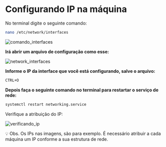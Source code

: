 # Configurando IP na máquina

No terminal digite o seguinte comando: 

```bash
nano /etc/network/interfaces
```

![comando_interfaces](https://github.com/biancagomesalves/projeto_2_rede_firewall_WAF_SIEM/blob/e17218670af34fbb036d063da8b9e695454c8974/imagens/configurando_ip_na_m%C3%A1quina/comando_interfaces.png)

**Irá abrir um arquivo de configuração como esse:**

![network_interfaces](https://github.com/biancagomesalves/projeto_2_rede_firewall_WAF_SIEM/blob/e17218670af34fbb036d063da8b9e695454c8974/imagens/configurando_ip_na_m%C3%A1quina/network_interfaces.png)

**Informe o IP da interface que você está configurando, salve o arquivo:** 

```bash
CTRL+O
```

**Depois faça o seguinte comando no terminal para restartar o serviço de rede:** 

```bash
systemctl restart networking.service
```

Verifique a atribuição do IP: 

![verificando_ip](https://github.com/biancagomesalves/projeto_2_rede_firewall_WAF_SIEM/blob/e17218670af34fbb036d063da8b9e695454c8974/imagens/configurando_ip_na_m%C3%A1quina/verificando_ip.png)

<aside>
💡 Obs. Os IPs nas imagens, são para exemplo. É necessário atribuir a cada máquina um IP conforme a sua estrutura de rede.
</aside>

